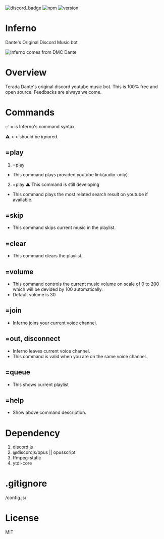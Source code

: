 ![discord_badge](https://badgen.net/badge/icon/discord?icon=discord&label)
![npm](https://badgen.net/badge/npm/v6.13.4/green)
![version](https://badgen.net/badge/version/beta/blue)

# Inferno
Dante's Original Discord Music bot

![Inferno comes from DMC Dante](https://p4.wallpaperbetter.com/wallpaper/492/428/886/dante-dmc-devil-may-cry-wallpaper-preview.jpg)

# Overview
Terada Dante's original discord youtube music bot. This is 100% free and open source. Feedbacks are always welcome.

# Commands


✅ = is Inferno's command syntax

⚠ < > should be ignored.

## =play
1. =play <Youtube-link>
- This command plays provided youtube link(audio-only).

2. =play <word>
⚠ This command is still developing
- This command plays the most related search result on youtube if available.

## =skip
- This command skips current music in the playlist.

## =clear
- This command clears the playlist.

## =volume
- This command controls the current music volume on scale of 0 to 200 which will be devided by 100 automatically.
- Default volume is 30

## =join
- Inferno joins your current voice channel. 

## =out, disconnect
- Inferno leaves current voice channel.
- This command is valid when you are on the same voice channel.

## =queue
- This shows current playlist

## =help
- Show above command description.

# Dependency
1. discord.js
2. @discordjs/opus || opusscript
3. ffmpeg-static
4. ytdl-core

# .gitignore
/config.js/

# License 
MIT